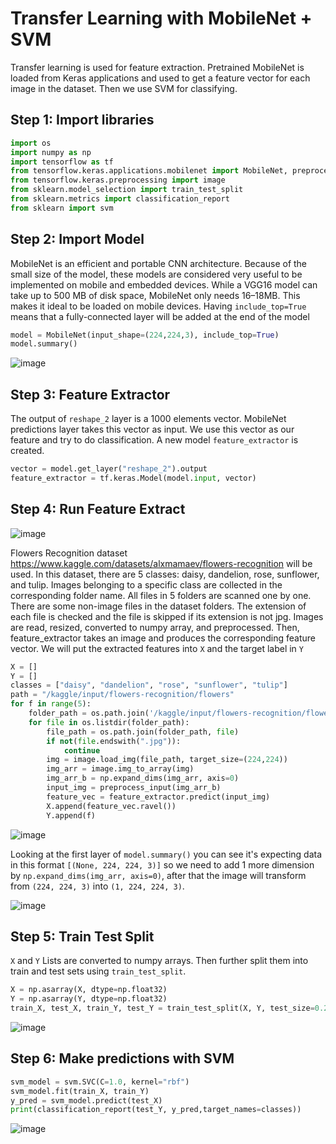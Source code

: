 # Transfer Learning with MobileNet + SVM 
Transfer learning is used for feature extraction. Pretrained MobileNet is loaded from Keras applications and used to get a feature vector for each image in the dataset. Then we use SVM for classifying.

## Step 1: Import libraries
```python
import os
import numpy as np
import tensorflow as tf
from tensorflow.keras.applications.mobilenet import MobileNet, preprocess_input
from tensorflow.keras.preprocessing import image
from sklearn.model_selection import train_test_split
from sklearn.metrics import classification_report
from sklearn import svm
```

## Step 2: Import Model
MobileNet is an efficient and portable CNN architecture. Because of the small size of the model, these models are considered very useful to be implemented on mobile and embedded devices. While a VGG16 model can take up to 500 MB of disk space, MobileNet only needs 16–18MB. This makes it ideal to be loaded on mobile devices. Having `include_top=True` means that a fully-connected layer will be added at the end of the model

```python
model = MobileNet(input_shape=(224,224,3), include_top=True)
model.summary()
```
![image](https://github.com/hughiephan/DPL/assets/16631121/69cb2019-a45f-4a36-aa85-dbaedcd01d08)

## Step 3: Feature Extractor
The output of `reshape_2` layer is a 1000 elements vector. MobileNet predictions layer takes this vector as input. We use this vector as our feature and try to do classification. A new model `feature_extractor` is created.

```python
vector = model.get_layer("reshape_2").output
feature_extractor = tf.keras.Model(model.input, vector)
```

## Step 4: Run Feature Extract

![image](https://github.com/hughiephan/DPL/assets/16631121/d80667e4-4aa5-4ad9-90fc-4fa6db7a2e38)

Flowers Recognition dataset https://www.kaggle.com/datasets/alxmamaev/flowers-recognition will be used. In this dataset, there are 5 classes: daisy, dandelion, rose, sunflower, and tulip. Images belonging to a specific class are collected in the corresponding folder name. All files in 5 folders are scanned one by one. There are some non-image files in the dataset folders. The extension of each file is checked and the file is skipped if its extension is not jpg. Images are read, resized, converted to numpy array, and preprocessed. Then, feature_extractor takes an image and produces the corresponding feature vector. We will put the extracted features into `X` and the target label in `Y`


```python
X = []
Y = []
classes = ["daisy", "dandelion", "rose", "sunflower", "tulip"]
path = "/kaggle/input/flowers-recognition/flowers"
for f in range(5):
    folder_path = os.path.join('/kaggle/input/flowers-recognition/flowers', classes[f])
    for file in os.listdir(folder_path):    
        file_path = os.path.join(folder_path, file)
        if not(file.endswith(".jpg")):
            continue
        img = image.load_img(file_path, target_size=(224,224))
        img_arr = image.img_to_array(img)
        img_arr_b = np.expand_dims(img_arr, axis=0)
        input_img = preprocess_input(img_arr_b)
        feature_vec = feature_extractor.predict(input_img)
        X.append(feature_vec.ravel())
        Y.append(f)
```
![image](https://github.com/hughiephan/DPL/assets/16631121/94cbceba-2e7a-4f98-a072-90f5c2008a01)

Looking at the first layer of `model.summary()` you can see it's expecting data in this format `[(None, 224, 224, 3)]` so we need to add 1 more dimension by `np.expand_dims(img_arr, axis=0)`, after that the image will transform from `(224, 224, 3)` into `(1, 224, 224, 3)`.

![image](https://github.com/hughiephan/DPL/assets/16631121/ef2c9233-602b-4c73-a57f-43c869d771cf)

## Step 5: Train Test Split
`X` and `Y` Lists are converted to numpy arrays. Then further split them into train and test sets using `train_test_split`.
```python
X = np.asarray(X, dtype=np.float32)
Y = np.asarray(Y, dtype=np.float32)
train_X, test_X, train_Y, test_Y = train_test_split(X, Y, test_size=0.2)
```
![image](https://github.com/hughiephan/DPL/assets/16631121/ae440bdc-2be2-4b9d-b992-2117ee82a170)

## Step 6: Make predictions with SVM
```python
svm_model = svm.SVC(C=1.0, kernel="rbf")
svm_model.fit(train_X, train_Y)
y_pred = svm_model.predict(test_X)
print(classification_report(test_Y, y_pred,target_names=classes))
```
![image](https://github.com/hughiephan/DPL/assets/16631121/adaa6b93-7a3b-428e-8167-ce224e2938e3)
